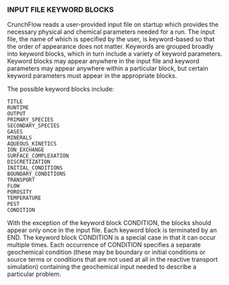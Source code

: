 ### INPUT FILE KEYWORD BLOCKS

CrunchFlow reads a user-provided input file on startup which provides 
the necessary physical and chemical parameters needed for a run.
The input file, the name of which is specified by the user, is 
keyword-based so that the order of appearance does not matter.
Keywords are grouped broadly into keyword blocks, which in turn 
include a variety of keyword parameters.
Keyword blocks may appear anywhere in the input file and keyword 
parameters may appear anywhere within a particular block, but certain 
keyword parameters must appear in the appropriate blocks.

The possible keyword blocks include:

```
TITLE
RUNTIME
OUTPUT
PRIMARY_SPECIES
SECONDARY_SPECIES
GASES
MINERALS
AQUEOUS_KINETICS
ION_EXCHANGE
SURFACE_COMPLEXATION
DISCRETIZATION
INITIAL_CONDITIONS
BOUNDARY_CONDITIONS
TRANSPORT
FLOW
POROSITY
TEMPERATURE
PEST
CONDITION
```
 
With the exception of the keyword block CONDITION, the blocks should 
appear only once in the input file. Each keyword block is terminated by 
an END. The keyword block CONDITION is a special case in that it can 
occur multiple times. Each occurrence of CONDITION specifies a separate 
geochemical condition (these may be boundary or initial conditions or 
source terms or conditions that are not used at all 
in the reactive transport simulation) containing the geochemical input needed to describe a 
particular problem.

